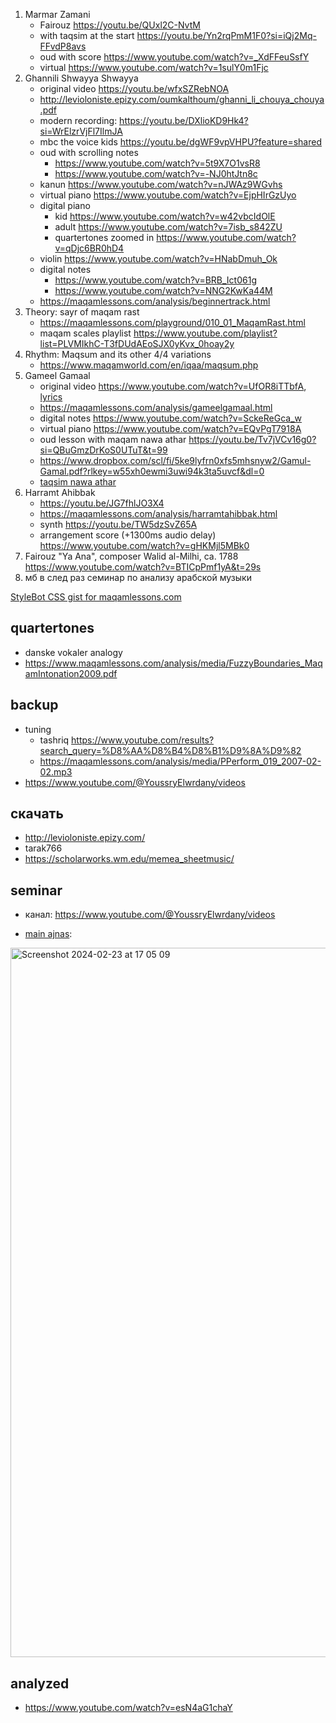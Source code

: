1. Marmar Zamani
   - Fairouz https://youtu.be/QUxl2C-NvtM
   - with taqsim at the start https://youtu.be/Yn2rqPmM1F0?si=iQj2Mq-FFvdP8avs
   - oud with score https://www.youtube.com/watch?v=_XdFFeuSsfY
   - virtual https://www.youtube.com/watch?v=1sulY0m1Fjc
1. Ghannili Shwayya Shwayya
   - original video https://youtu.be/wfxSZRebNOA
   - http://levioloniste.epizy.com/oumkalthoum/ghanni_li_chouya_chouya.pdf
   - modern recording: https://youtu.be/DXlioKD9Hk4?si=WrElzrVjFl7IlmJA
   - mbc the voice kids https://youtu.be/dgWF9vpVHPU?feature=shared
   - oud with scrolling notes
      - https://www.youtube.com/watch?v=5t9X7O1vsR8
      - https://www.youtube.com/watch?v=-NJ0htJtn8c
   - kanun https://www.youtube.com/watch?v=nJWAz9WGvhs
   - virtual piano https://www.youtube.com/watch?v=EjpHIrGzUyo
   - digital piano
      - kid https://www.youtube.com/watch?v=w42vbcIdOlE
      - adult https://www.youtube.com/watch?v=7isb_s842ZU
      - quartertones zoomed in https://www.youtube.com/watch?v=qDjc6BR0hD4
   - violin https://www.youtube.com/watch?v=HNabDmuh_Ok
   - digital notes
      - https://www.youtube.com/watch?v=BRB_Ict061g
      - https://www.youtube.com/watch?v=NNG2KwKa44M
   - https://maqamlessons.com/analysis/beginnertrack.html
3. Theory: sayr of maqam rast
   - https://maqamlessons.com/playground/010_01_MaqamRast.html
   - maqam scales playlist https://www.youtube.com/playlist?list=PLVMIkhC-T3fDUdAEoSJX0yKvx_0hoay2y
4. Rhythm: Maqsum and its other 4/4 variations
   - https://www.maqamworld.com/en/iqaa/maqsum.php
4. Gameel Gamaal
   - original video https://www.youtube.com/watch?v=UfOR8iTTbfA, [lyrics](http://www.shira.net/music/lyrics/gamil-gamal.htm)
   - https://maqamlessons.com/analysis/gameelgamaal.html
   - digital notes https://www.youtube.com/watch?v=SckeReGca_w
   - virtual piano https://www.youtube.com/watch?v=EQvPgT7918A
   - oud lesson with maqam nawa athar https://youtu.be/Tv7jVCv16g0?si=QBuGmzDrKoS0UTuT&t=99
   - https://www.dropbox.com/scl/fi/5ke9lyfrn0xfs5mhsnyw2/Gamul-Gamal.pdf?rlkey=w55xh0ewmi3uwi94k3ta5uvcf&dl=0
   - [taqsim nawa athar](https://youtu.be/RU8x1fuudho)
4. Harramt Ahibbak
   - https://youtu.be/JG7fhlJO3X4
   - https://maqamlessons.com/analysis/harramtahibbak.html
   - synth https://youtu.be/TW5dzSvZ65A
   - arrangement score (+1300ms audio delay) https://www.youtube.com/watch?v=gHKMjl5MBk0
2. Fairouz "Ya Ana", composer Walid al-Milhi, ca. 1788 https://www.youtube.com/watch?v=BTICpPmf1yA&t=29s
10. мб в след раз семинар по анализу арабской музыки


[StyleBot CSS gist for maqamlessons.com](https://gist.github.com/vpavlenko/ab453e0c96087c1056e60038f30293fd)

quartertones
---

 - danske vokaler analogy
 - https://www.maqamlessons.com/analysis/media/FuzzyBoundaries_MaqamIntonation2009.pdf

backup
---

- tuning
   - tashriq https://www.youtube.com/results?search_query=%D8%AA%D8%B4%D8%B1%D9%8A%D9%82
   - https://maqamlessons.com/analysis/media/PPerform_019_2007-02-02.mp3
- https://www.youtube.com/@YoussryElwrdany/videos

скачать
---
- http://levioloniste.epizy.com/
- tarak766
- https://scholarworks.wm.edu/memea_sheetmusic/


seminar
---

- канал: https://www.youtube.com/@YoussryElwrdany/videos

- [main ajnas](https://en.wikipedia.org/wiki/Arabic_maqam):
<img width="1135" alt="Screenshot 2024-02-23 at 17 05 09" src="https://github.com/vpavlenko/study-music/assets/1491908/35323356-6698-40a9-88de-53349359e04c">


analyzed
---

- https://www.youtube.com/watch?v=esN4aG1chaY
